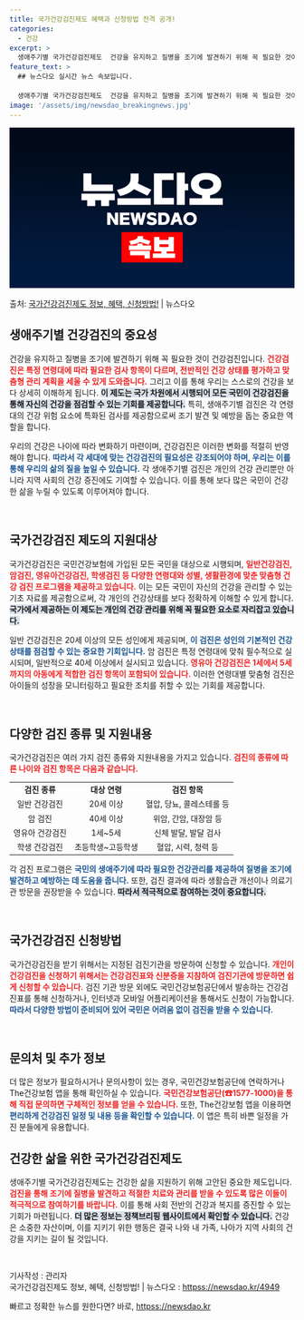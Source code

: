 ```yaml
---
title: 국가건강검진제도 혜택과 신청방법 전격 공개!
categories:
  - 건강
excerpt: >
  생애주기별 국가건강검진제도  건강을 유지하고 질병을 조기에 발견하기 위해 꼭 필요한 것이 건강검진입니다. 건…
feature_text: >
  ## 뉴스다오 실시간 뉴스 속보입니다.

  생애주기별 국가건강검진제도  건강을 유지하고 질병을 조기에 발견하기 위해 꼭 필요한 것이 건강검진입니다. 건…
image: '/assets/img/newsdao_breakingnews.jpg'
---
```


![뉴스다오 속보](/assets/img/newsdao_breakingnews.jpg)

<p>출처: <a href="httpss://newsdao.kr/4949" rel="dofollow">국가건강검진제도 정보, 혜택, 신청방법!</a> | 뉴스다오</p>

<h2 data-ke-size="size26">생애주기별 건강검진의 중요성</h2>

<p data-ke-size="size16">건강을 유지하고 질병을 조기에 발견하기 위해 꼭 필요한 것이 건강검진입니다. <b><span style="color: #ee2323;">건강검진은 특정 연령대에 따라 필요한 검사 항목이 다르며, 전반적인 건강 상태를 평가하고 맞춤형 관리 계획을 세울 수 있게 도와줍니다.</span></b> 그리고 이를 통해 우리는 스스로의 건강을 보다 상세히 이해하게 됩니다. <b><span style="background-color: #21538527;">이 제도는 국가 차원에서 시행되어 모든 국민이 건강검진을 통해 자신의 건강을 점검할 수 있는 기회를 제공합니다.</span></b> 특히, 생애주기별 검진은 각 연령대의 건강 위험 요소에 특화된 검사를 제공함으로써 조기 발견 및 예방을 돕는 중요한 역할을 합니다.</p>

<p data-ke-size="size16">우리의 건강은 나이에 따라 변화하기 마련이며, 건강검진은 이러한 변화를 적절히 반영해야 합니다. <b><span style="color: #1a5490;">따라서 각 세대에 맞는 건강검진의 필요성은 강조되어야 하며, 우리는 이를 통해 우리의 삶의 질을 높일 수 있습니다.</span></b> 각 생애주기별 검진은 개인의 건강 관리뿐만 아니라 지역 사회의 건강 증진에도 기여할 수 있습니다. 이를 통해 보다 많은 국민이 건강한 삶을 누릴 수 있도록 이루어져야 합니다.</p>
<p data-ke-size="size16">&nbsp;</p>

<h2 data-ke-size="size26">국가건강검진 제도의 지원대상</h2>

<p data-ke-size="size16">국가건강검진은 국민건강보험에 가입된 모든 국민을 대상으로 시행되며, <b><span style="color: #ee2323;">일반건강검진, 암검진, 영유아건강검진, 학생검진 등 다양한 연령대와 성별, 생활환경에 맞춘 맞춤형 건강 검진 프로그램을 제공하고 있습니다.</span></b> 이는 모든 국민이 자신의 건강을 관리할 수 있는 기초 자료를 제공함으로써, 각 개인의 건강상태를 보다 정확하게 이해할 수 있게 합니다. <b><span style="background-color: #21538527;">국가에서 제공하는 이 제도는 개인의 건강 관리를 위해 꼭 필요한 요소로 자리잡고 있습니다.</span></b></p>

<p data-ke-size="size16">일반 건강검진은 20세 이상의 모든 성인에게 제공되며, <b><span style="color: #1a5490;">이 검진은 성인의 기본적인 건강 상태를 점검할 수 있는 중요한 기회입니다.</span></b> 암 검진은 특정 연령대에 맞춰 필수적으로 실시되며, 일반적으로 40세 이상에서 실시되고 있습니다. <b><span style="color: #ee2323;">영유아 건강검진은 1세에서 5세까지의 아동에게 적합한 검진 항목이 포함되어 있습니다.</span></b> 이러한 연령대별 맞춤형 검진은 아이들의 성장을 모니터링하고 필요한 조치를 취할 수 있는 기회를 제공합니다.</p>
<p data-ke-size="size16">&nbsp;</p>

<h2 data-ke-size="size26">다양한 검진 종류 및 지원내용</h2>

<p data-ke-size="size16">국가건강검진은 여러 가지 검진 종류와 지원내용을 가지고 있습니다. <b><span style="color: #ee2323;">검진의 종류에 따른 나이와 검진 항목은 다음과 같습니다.</span></b></p>

<table style="width: 100%;">
    <tr>
        <td style="text-align: center; height: 17px;"><b>검진 종류</b></td>
        <td style="text-align: center; height: 17px;"><b>대상 연령</b></td>
        <td style="text-align: center; height: 17px;"><b>검진 항목</b></td>
    </tr>
    <tr>
        <td style="text-align: center; height: 17px;">일반 건강검진</td>
        <td style="text-align: center; height: 17px;">20세 이상</td>
        <td style="text-align: center; height: 17px;">혈압, 당뇨, 콜레스테롤 등</td>
    </tr>
    <tr>
        <td style="text-align: center; height: 17px;">암 검진</td>
        <td style="text-align: center; height: 17px;">40세 이상</td>
        <td style="text-align: center; height: 17px;">위암, 간암, 대장암 등</td>
    </tr>
    <tr>
        <td style="text-align: center; height: 17px;">영유아 건강검진</td>
        <td style="text-align: center; height: 17px;">1세~5세</td>
        <td style="text-align: center; height: 17px;">신체 발달, 발달 검사</td>
    </tr>
    <tr>
        <td style="text-align: center; height: 17px;">학생 건강검진</td>
        <td style="text-align: center; height: 17px;">초등학생~고등학생</td>
        <td style="text-align: center; height: 17px;">혈압, 시력, 청력 등</td>
    </tr>
</table>

<p data-ke-size="size16">각 검진 프로그램은 <b><span style="color: #1a5490;">국민의 생애주기에 따라 필요한 건강관리를 제공하여 질병을 조기에 발견하고 예방하는 데 도움을 줍니다.</span></b> 또한, 검진 결과에 따라 생활습관 개선이나 의료기관 방문을 권장받을 수 있습니다. <b><span style="background-color: #21538527;">따라서 적극적으로 참여하는 것이 중요합니다.</span></b></p>
<p data-ke-size="size16">&nbsp;</p>

<h2 data-ke-size="size26">국가건강검진 신청방법</h2>

<p data-ke-size="size16">국가건강검진을 받기 위해서는 지정된 검진기관을 방문하여 신청할 수 있습니다. <b><span style="color: #ee2323;">개인이 건강검진을 신청하기 위해서는 건강검진표와 신분증을 지참하여 검진기관에 방문하면 쉽게 신청할 수 있습니다.</span></b> 검진 기관 방문 외에도 국민건강보험공단에서 발송하는 건강검진표를 통해 신청하거나, 인터넷과 모바일 어플리케이션을 통해서도 신청이 가능합니다. <b><span style="color: #1a5490;">따라서 다양한 방법이 준비되어 있어 국민은 어려움 없이 검진을 받을 수 있습니다.</span></b></p>

<p data-ke-size="size16">&nbsp;</p>

<h2 data-ke-size="size26">문의처 및 추가 정보</h2>

<p data-ke-size="size16">더 많은 정보가 필요하시거나 문의사항이 있는 경우, 국민건강보험공단에 연락하거나 The건강보험 앱을 통해 확인하실 수 있습니다. <b><span style="color: #ee2323;">국민건강보험공단(☎1577-1000)을 통해 직접 문의하면 구체적인 정보를 얻을 수 있습니다.</span></b> 또한, The건강보험 앱을 이용하면 <b><span style="color: #1a5490;">편리하게 건강검진 일정 및 내용 등을 확인할 수 있습니다.</span></b> 이 앱은 특히 바쁜 일정을 가진 분들에게 유용합니다.</p>

<h2 data-ke-size="size26">건강한 삶을 위한 국가건강검진제도</h2>

<p data-ke-size="size16">생애주기별 국가건강검진제도는 건강한 삶을 지원하기 위해 고안된 중요한 제도입니다. <b><span style="color: #ee2323;">검진을 통해 조기에 질병을 발견하고 적절한 치료와 관리를 받을 수 있도록 많은 이들이 적극적으로 참여하기를 바랍니다.</span></b> 이를 통해 사회 전반의 건강과 복지를 증진할 수 있는 기회가 마련됩니다. <b><span style="background-color: #21538527;">더 많은 정보는 정책브리핑 웹사이트에서 확인할 수 있습니다.</span></b> 건강은 소중한 자산이며, 이를 지키기 위한 행동은 결국 나와 내 가족, 나아가 지역 사회의 건강을 지키는 길이 될 것입니다.</p>

<p data-ke-size="size16">&nbsp;</p>
<p data-ke-size="size16">기사작성 : 관리자<br />국가건강검진제도 정보, 혜택, 신청방법! | 뉴스다오  : <a href="httpss://newsdao.kr/4949">httpss://newsdao.kr/4949</a></p> 

빠르고 정확한 뉴스를 원한다면? 바로, <a href="httpss://newsdao.kr" rel="dofollow">httpss://newsdao.kr</a>


